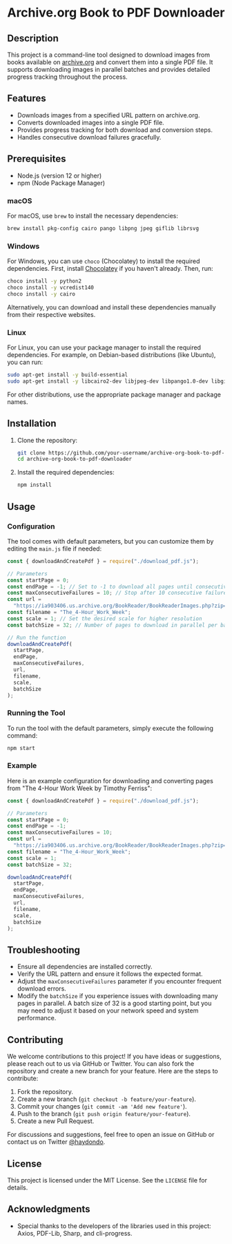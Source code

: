 # Archive.org Book to PDF Downloader

## Description

This project is a command-line tool designed to download images from books available on [archive.org](https://archive.org/) and convert them into a single PDF file. It supports downloading images in parallel batches and provides detailed progress tracking throughout the process.

## Features

- Downloads images from a specified URL pattern on archive.org.
- Converts downloaded images into a single PDF file.
- Provides progress tracking for both download and conversion steps.
- Handles consecutive download failures gracefully.

## Prerequisites

- Node.js (version 12 or higher)
- npm (Node Package Manager)

### macOS

For macOS, use `brew` to install the necessary dependencies:

```sh
brew install pkg-config cairo pango libpng jpeg giflib librsvg
```

### Windows

For Windows, you can use `choco` (Chocolatey) to install the required dependencies. First, install [Chocolatey](https://chocolatey.org/install) if you haven't already. Then, run:

```sh
choco install -y python2
choco install -y vcredist140
choco install -y cairo
```

Alternatively, you can download and install these dependencies manually from their respective websites.

### Linux

For Linux, you can use your package manager to install the required dependencies. For example, on Debian-based distributions (like Ubuntu), you can run:

```sh
sudo apt-get install -y build-essential
sudo apt-get install -y libcairo2-dev libjpeg-dev libpango1.0-dev libgif-dev librsvg2-dev
```

For other distributions, use the appropriate package manager and package names.

## Installation

1. Clone the repository:

   ```sh
   git clone https://github.com/your-username/archive-org-book-to-pdf-downloader.git
   cd archive-org-book-to-pdf-downloader
   ```

2. Install the required dependencies:
   ```sh
   npm install
   ```

## Usage

### Configuration

The tool comes with default parameters, but you can customize them by editing the `main.js` file if needed:

```javascript
const { downloadAndCreatePdf } = require("./download_pdf.js");

// Parameters
const startPage = 0;
const endPage = -1; // Set to -1 to download all pages until consecutive failures occur
const maxConsecutiveFailures = 10; // Stop after 10 consecutive failures
const url =
  "https://ia903406.us.archive.org/BookReader/BookReaderImages.php?zip=/28/items/the-4-hour-work-week-by-timothy-ferriss/The%204-Hour%20Work%20Week%20by%20Timothy%20Ferriss_jp2.zip&file=The%204-Hour%20Work%20Week%20by%20Timothy%20Ferriss_jp2/The%204-Hour%20Work%20Week%20by%20Timothy%20Ferriss_0003.jp2&id=the-4-hour-work-week-by-timothy-ferriss&scale=2&rotate=0";
const filename = "The_4-Hour_Work_Week";
const scale = 1; // Set the desired scale for higher resolution
const batchSize = 32; // Number of pages to download in parallel per batch

// Run the function
downloadAndCreatePdf(
  startPage,
  endPage,
  maxConsecutiveFailures,
  url,
  filename,
  scale,
  batchSize
);
```

### Running the Tool

To run the tool with the default parameters, simply execute the following command:

```sh
npm start
```

### Example

Here is an example configuration for downloading and converting pages from "The 4-Hour Work Week by Timothy Ferriss":

```javascript
const { downloadAndCreatePdf } = require("./download_pdf.js");

// Parameters
const startPage = 0;
const endPage = -1;
const maxConsecutiveFailures = 10;
const url =
  "https://ia903406.us.archive.org/BookReader/BookReaderImages.php?zip=/28/items/the-4-hour-work-week-by-timothy-ferriss/The%204-Hour%20Work%20Week%20by%20Timothy%20Ferriss_jp2.zip&file=The%204-Hour%20Work%20Week%20by%20Timothy%20Ferriss_jp2/The%204-Hour%20Work%20Week%20by%20Timothy%20Ferriss_0003.jp2&id=the-4-hour-work-week-by-timothy-ferriss&scale=2&rotate=0";
const filename = "The_4-Hour_Work_Week";
const scale = 1;
const batchSize = 32;

downloadAndCreatePdf(
  startPage,
  endPage,
  maxConsecutiveFailures,
  url,
  filename,
  scale,
  batchSize
);
```

## Troubleshooting

- Ensure all dependencies are installed correctly.
- Verify the URL pattern and ensure it follows the expected format.
- Adjust the `maxConsecutiveFailures` parameter if you encounter frequent download errors.
- Modify the `batchSize` if you experience issues with downloading many pages in parallel. A batch size of 32 is a good starting point, but you may need to adjust it based on your network speed and system performance.

## Contributing

We welcome contributions to this project! If you have ideas or suggestions, please reach out to us via GitHub or Twitter. You can also fork the repository and create a new branch for your feature. Here are the steps to contribute:

1. Fork the repository.
2. Create a new branch (`git checkout -b feature/your-feature`).
3. Commit your changes (`git commit -am 'Add new feature'`).
4. Push to the branch (`git push origin feature/your-feature`).
5. Create a new Pull Request.

For discussions and suggestions, feel free to open an issue on GitHub or contact us on Twitter [@haydondo](https://x.com/haydondo).

## License

This project is licensed under the MIT License. See the `LICENSE` file for details.

## Acknowledgments

- Special thanks to the developers of the libraries used in this project: Axios, PDF-Lib, Sharp, and cli-progress.
